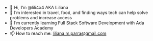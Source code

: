 - 👋 Hi, I’m @lili4x4 AKA Liliana
- 👀 I’m interested in travel, food, and finding ways tech can help solve problems and increase access
- 🌱 I’m currently learning Full Stack Software Development with Ada Developers Academy
- 📫 How to reach me: liliana.m.parra@gmail.com

<!---
lili4x4/lili4x4 is a ✨ special ✨ repository because its `README.md` (this file) appears on your GitHub profile.
You can click the Preview link to take a look at your changes.
--->
